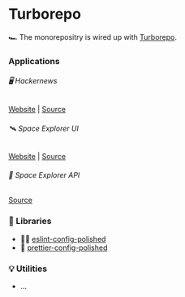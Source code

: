 # Turborepo

🏎️ The monorepositry is wired up with [Turborepo](https://turbo.build/).

### Applications

###### 🖥️ Hackernews

[Website](https://hackernews-modern.vercel.app/) |
[Source](https://github.com/dvakatsiienko/turborepo/tree/main/apps/hackernews)

###### 🛰️ Space Explorer UI

[Website](https://space-explorer-ui.vercel.app/launches) |
[Source](https://github.com/dvakatsiienko/turborepo/tree/main/apps/space-explorer-ui)

###### 📡 Space Explorer API

[Source](https://github.com/dvakatsiienko/turborepo/tree/main/apps/space-explorer-api)

### 🧰 Libraries

-   💅🏼
    [eslint-config-polished](https://github.com/dvakatsiienko/turborepo/tree/main/packages/eslint-config-polished)
-   💄
    [prettier-config-polished](https://github.com/dvakatsiienko/turborepo/tree/main/packages/prettier-config-polished)

### 💡 Utilities

-   ...
